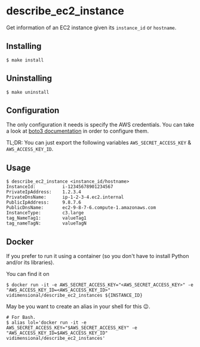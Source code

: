 # describe_ec2_instance
Get information of an EC2 instance given its `instance_id` or `hostname`.

## Installing
```
$ make install
```

## Uninstalling
```
$ make uninstall
```

## Configuration
The only configuration it needs is specify the AWS credentials. You can take a look at [boto3 documentation](http://boto3.readthedocs.io/en/latest/guide/configuration.html#configuring-credentials) in order to configure them.

TL;DR: You can just export the following variables `AWS_SECRET_ACCESS_KEY` & `AWS_ACCESS_KEY_ID`.

## Usage
```
$ describe_ec2_instance <instance_id/hostname>
InstanceId:          i-12345678901234567
PrivateIpAddress:    1.2.3.4
PrivateDnsName:      ip-1-2-3-4.ec2.internal
PublicIpAddress:     9.8.7.6
PublicDnsName:       ec2-9-8-7-6.compute-1.amazonaws.com
InstanceType:        c3.large
tag_NameTag1:        valueTag1
tag_nameTagN:        valueTagN
```

## Docker
If you prefer to run it using a container (so you don't have to install Python and/or its libraries).

You can find it on 
```
$ docker run -it -e AWS_SECRET_ACCESS_KEY="<AWS_SECRET_ACCESS_KEY>" -e "AWS_ACCESS_KEY_ID=<AWS_ACCESS_KEY_ID>" vidimensional/describe_ec2_instances ${INSTANCE_ID}
```
May be you want to create an alias in your shell for this 😉.

```
# For Bash.
$ alias lol='docker run -it -e AWS_SECRET_ACCESS_KEY="$AWS_SECRET_ACCESS_KEY" -e "AWS_ACCESS_KEY_ID=$AWS_ACCESS_KEY_ID" vidimensional/describe_ec2_instances'
```
